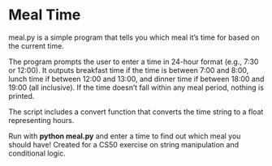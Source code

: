 # Meal Time

meal.py is a simple program that tells you which meal it’s time for based on the current time.

The program prompts the user to enter a time in 24-hour format (e.g., 7:30 or 12:00).
It outputs breakfast time if the time is between 7:00 and 8:00, lunch time if between 12:00 and 13:00, and dinner time if between 18:00 and 19:00 (all inclusive).
If the time doesn’t fall within any meal period, nothing is printed.

The script includes a convert function that converts the time string to a float representing hours.

Run with **python meal.py** and enter a time to find out which meal you should have!
Created for a CS50 exercise on string manipulation and conditional logic.